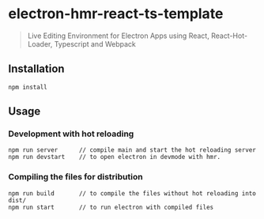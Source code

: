 # electron-hmr-react-ts-template
 > Live Editing Environment for Electron Apps using React, React-Hot-Loader, Typescript and Webpack

## Installation

```
npm install
```
## Usage
### Development with hot reloading
```
npm run server      // compile main and start the hot reloading server
npm run devstart	// to open electron in devmode with hmr.
```

### Compiling the files for distribution
```
npm run build       // to compile the files without hot reloading into dist/
npm run start 		// to run electron with compiled files
```
